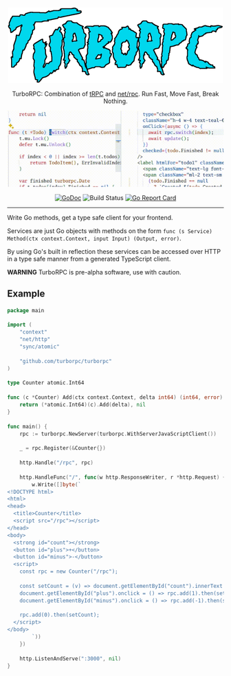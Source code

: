 <div align="center">

![logo](./logo.png)

TurboRPC: Combination of [tRPC](https://trpc.io) and [net/rpc](https://pkg.go.dev/net/rpc). Run Fast, Move Fast, Break Nothing.

![demo](./demo.gif)

[![GoDoc](https://godoc.org/github.com/turborpc/turborpc?status.svg)](https://godoc.org/github.com/turborpc/turborpc)
![Build Status](https://github.com/turborpc/turborpc/actions/workflows/test.yml/badge.svg)
[![Go Report Card](https://goreportcard.com/badge/github.com/turborpc/turborpc)](https://goreportcard.com/report/github.com/turborpc/turborpc)

</div>

---

Write Go methods, get a type safe client for your frontend.

Services are just Go objects with methods on the form `func (s Service) Method(ctx context.Context, input Input) (Output, error)`.

By using Go's built in reflection these services can be accessed over HTTP in a type safe manner from a generated TypeScript client.

**WARNING** TurboRPC is pre-alpha software, use with caution.

## Example

```go
package main

import (
    "context"
    "net/http"
    "sync/atomic"

    "github.com/turborpc/turborpc"
)

type Counter atomic.Int64

func (c *Counter) Add(ctx context.Context, delta int64) (int64, error) {
    return (*atomic.Int64)(c).Add(delta), nil
}

func main() {
    rpc := turborpc.NewServer(turborpc.WithServerJavaScriptClient())

    _ = rpc.Register(&Counter{})

    http.Handle("/rpc", rpc)

    http.HandleFunc("/", func(w http.ResponseWriter, r *http.Request) {
        w.Write([]byte(`
<!DOCTYPE html>
<html>
<head>
  <title>Counter</title>
  <script src="/rpc"></script>
</head>
<body>
  <strong id="count"></strong>
  <button id="plus">+</button>
  <button id="minus">-</button>
  <script>
    const rpc = new Counter("/rpc");

    const setCount = (v) => document.getElementById("count").innerText = v;
    document.getElementById("plus").onclick = () => rpc.add(1).then(setCount);
    document.getElementById("minus").onclick = () => rpc.add(-1).then(setCount);

    rpc.add(0).then(setCount);
  </script>
</body>
        `))
    })

    http.ListenAndServe(":3000", nil)
}
```
